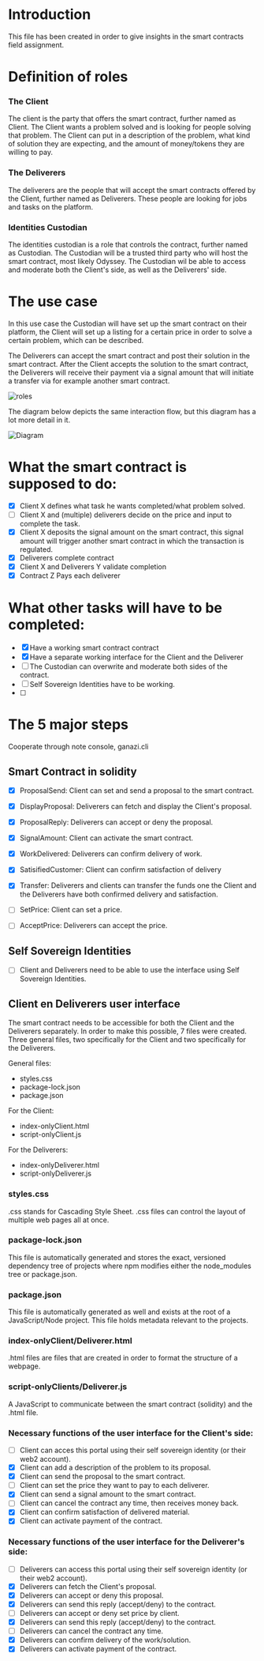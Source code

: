 # Introduction
This file has been created in order to give insights in the smart contracts field assignment. 

# Definition of roles
### **The Client**
The client is the party that offers the smart contract, further named as Client. The Client wants a problem solved and is looking for people solving that problem. The Client can put in a description of the problem, what kind of solution they are expecting, and the amount of money/tokens they are willing to pay.

### **The Deliverers**
The deliverers are the people that will accept the smart contracts offered by the Client, further named as Deliverers. These people are looking for jobs and tasks on the platform.

### **Identities Custodian**
The identities custodian is a role that controls the contract, further named as Custodian. The Custodian will be a trusted third party who will host the smart contract, most likely Odyssey. The Custodian wil be able to access and moderate both the Client's side, as well as the Deliverers' side.

# The use case
In this use case the Custodian will have set up the smart contract on their platform, the Client will set up a listing for a certain price in order to solve a certain problem, which can be described.

The Deliverers can accept the smart contract and post their solution in the smart contract. After the Client accepts the solution to the smart contract, the Deliverers will receive their payment via a signal amount that will initiate a transfer via for example another smart contract.

![roles](https://user-images.githubusercontent.com/58250102/97601650-12614f00-1a13-11eb-9060-1010acbd2382.png)

The diagram below depicts the same interaction flow, but this diagram has a lot more detail in it.

![Diagram](https://user-images.githubusercontent.com/71760326/98146813-20f4ae00-1ecc-11eb-9e40-ebf2cbb08a21.png)


# What the smart contract is supposed to do:
- [x] Client X defines what task he wants completed/what problem solved.
- [ ] Client X and (multiple) deliverers decide on the price and input to complete the task.
- [x] Client X deposits the signal amount on the smart contract, this signal amount will trigger another smart contract in which the transaction is regulated.
- [x] Deliverers complete contract
- [x] Client X and Deliverers Y validate completion
- [x] Contract Z Pays each deliverer

# What other tasks will have to be completed:
- [x] Have a working smart contract contract
- [x] Have a separate working interface for the Client and the Deliverer
- [ ] The Custodian can overwrite and moderate both sides of the contract.
- [ ] Self Sovereign Identities have to be working.
- [ ] 

# The 5 major steps
Cooperate through note console, ganazi.cli

## Smart Contract in solidity
- [x] ProposalSend: Client can set and send a proposal to the smart contract.
- [x] DisplayProposal: Deliverers can fetch and display the Client's proposal.
- [x] ProposalReply: Deliverers can accept or deny the proposal.
- [x] SignalAmount: Client can activate the smart contract.
- [x] WorkDelivered: Deliverers can confirm delivery of work.
- [x] SatisifiedCustomer: Client can confirm satisfaction of delivery
- [x] Transfer: Deliverers and clients can transfer the funds one the Client and the Deliverers have both confirmed delivery and satisfaction.
- [ ] SetPrice: Client can set a price.
- [ ] AcceptPrice: Deliverers can accept the price.


## Self Sovereign Identities
- [ ] Client and Deliverers need to be able to use the interface using Self Sovereign Identities.

## Client en Deliverers user interface
The smart contract needs to be accessible for both the Client and the Deliverers separately. In order to make this possible, 7 files were created. Three general files, two specifically for the Client and two specifically for the Deliverers.

General files:
* styles.css
* package-lock.json
* package.json

For the Client:
* index-onlyClient.html
* script-onlyClient.js

For the Deliverers:
* index-onlyDeliverer.html
* script-onlyDeliverer.js

### **styles.css**
.css stands for Cascading Style Sheet. .css files can control the layout of multiple web pages all at once.

### **package-lock.json**
This file is automatically generated and stores the exact, versioned dependency tree of projects where npm modifies either the node_modules tree or package.json.

### **package.json**
This file is automatically generated as well and exists at the root of a JavaScript/Node project. This file holds metadata relevant to the projects.

### **index-onlyClient/Deliverer.html**
.html files are files that are created in order to format the structure of a webpage.

### **script-onlyClients/Deliverer.js**
A JavaScript to communicate between the smart contract (solidity) and the .html file.

### **Necessary functions of the user interface for the Client's side:**
- [ ] Client can acces this portal using their self sovereign identity (or their web2 account).
- [x] Client can add a description of the problem to its proposal.
- [x] Client can send the proposal to the smart contract.
- [ ] Client can set the price they want to pay to each deliverer.
- [x] Client can send a signal amount to the smart contract.
- [ ] Client can cancel the contract any time, then receives money back.
- [x] Client can confirm satisfaction of delivered material.
- [x] Client can activate payment of the contract.

### **Necessary functions of the user interface for the Deliverer's side:**
- [ ] Deliverers can access this portal using their self sovereign identity (or their web2 account).
- [x] Deliverers can fetch the Client's proposal.
- [x] Deliverers can accept or deny this proposal.
- [x] Deliverers can send this reply (accept/deny) to the contract.
- [ ] Deliverers can accept or deny set price by client.
- [x] Deliverers can send this reply (accept/deny) to the contract.
- [ ] Deliverers can cancel the contract any time.
- [x] Deliverers can confirm delivery of the work/solution.
- [x] Deliverers can activate payment of the contract.

